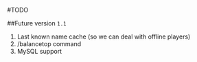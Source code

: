 #TODO

##Future version `1.1`
1. Last known name cache (so we can deal with offline players)
2. /balancetop command
3. MySQL support
